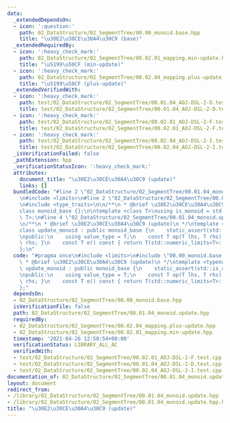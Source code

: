 ```yaml
---
data:
  _extendedDependsOn:
  - icon: ':question:'
    path: 02_DataStructure/02_SegmentTree/00.00_monoid.base.hpp
    title: "\u30E2\u30CE\u30A4\u30C9 (base)"
  _extendedRequiredBy:
  - icon: ':heavy_check_mark:'
    path: 02_DataStructure/02_SegmentTree/00.02.01_mapping.min-update.hpp
    title: "\u5199\u50CF (min-update)"
  - icon: ':heavy_check_mark:'
    path: 02_DataStructure/02_SegmentTree/00.02.04_mapping.plus-update.hpp
    title: "\u5199\u50CF (plus-update)"
  _extendedVerifiedWith:
  - icon: ':heavy_check_mark:'
    path: test/02_DataStructure/02_SegmentTree/00.01.04_AOJ-DSL-2-D.test.cpp
    title: test/02_DataStructure/02_SegmentTree/00.01.04_AOJ-DSL-2-D.test.cpp
  - icon: ':heavy_check_mark:'
    path: test/02_DataStructure/02_SegmentTree/00.02.01_AOJ-DSL-2-F.test.cpp
    title: test/02_DataStructure/02_SegmentTree/00.02.01_AOJ-DSL-2-F.test.cpp
  - icon: ':heavy_check_mark:'
    path: test/02_DataStructure/02_SegmentTree/00.02.04_AOJ-DSL-2-I.test.cpp
    title: test/02_DataStructure/02_SegmentTree/00.02.04_AOJ-DSL-2-I.test.cpp
  _isVerificationFailed: false
  _pathExtension: hpp
  _verificationStatusIcon: ':heavy_check_mark:'
  attributes:
    document_title: "\u30E2\u30CE\u30A4\u30C9 (update)"
    links: []
  bundledCode: "#line 2 \"02_DataStructure/02_SegmentTree/00.01.04_monoid.update.hpp\"\
    \n#include <limits>\n#line 2 \"02_DataStructure/02_SegmentTree/00.00_monoid.base.hpp\"\
    \n#include <type_traits>\n\n/**\n * @brief \u30E2\u30CE\u30A4\u30C9 (base)\n */\n\
    class monoid_base {};\n\ntemplate <class T>\nusing is_monoid = std::is_base_of<monoid_base,\
    \ T>;\n#line 4 \"02_DataStructure/02_SegmentTree/00.01.04_monoid.update.hpp\"\n\
    \n/**\n * @brief \u30E2\u30CE\u30A4\u30C9 (update)\n */\ntemplate <typename T>\n\
    class update_monoid : public monoid_base {\n    static_assert(std::is_arithmetic<T>::value);\n\
    \npublic:\n    using value_type = T;\n    const T op(T lhs, T rhs) const { return\
    \ rhs; }\n    const T e() const { return T(std::numeric_limits<T>::max()); }\n\
    };\n"
  code: "#pragma once\n#include <limits>\n#include \"00.00_monoid.base.hpp\"\n\n/**\n\
    \ * @brief \u30E2\u30CE\u30A4\u30C9 (update)\n */\ntemplate <typename T>\nclass\
    \ update_monoid : public monoid_base {\n    static_assert(std::is_arithmetic<T>::value);\n\
    \npublic:\n    using value_type = T;\n    const T op(T lhs, T rhs) const { return\
    \ rhs; }\n    const T e() const { return T(std::numeric_limits<T>::max()); }\n\
    };"
  dependsOn:
  - 02_DataStructure/02_SegmentTree/00.00_monoid.base.hpp
  isVerificationFile: false
  path: 02_DataStructure/02_SegmentTree/00.01.04_monoid.update.hpp
  requiredBy:
  - 02_DataStructure/02_SegmentTree/00.02.04_mapping.plus-update.hpp
  - 02_DataStructure/02_SegmentTree/00.02.01_mapping.min-update.hpp
  timestamp: '2021-04-26 12:50:54+00:00'
  verificationStatus: LIBRARY_ALL_AC
  verifiedWith:
  - test/02_DataStructure/02_SegmentTree/00.02.01_AOJ-DSL-2-F.test.cpp
  - test/02_DataStructure/02_SegmentTree/00.01.04_AOJ-DSL-2-D.test.cpp
  - test/02_DataStructure/02_SegmentTree/00.02.04_AOJ-DSL-2-I.test.cpp
documentation_of: 02_DataStructure/02_SegmentTree/00.01.04_monoid.update.hpp
layout: document
redirect_from:
- /library/02_DataStructure/02_SegmentTree/00.01.04_monoid.update.hpp
- /library/02_DataStructure/02_SegmentTree/00.01.04_monoid.update.hpp.html
title: "\u30E2\u30CE\u30A4\u30C9 (update)"
---
```

